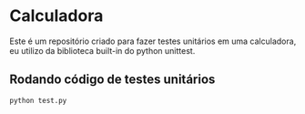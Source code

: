 # Calculadora

Este é um repositório criado para fazer testes unitários em uma calculadora, eu utilizo da biblioteca built-in do python unittest.

## Rodando código de testes unitários

```bash
python test.py
```
